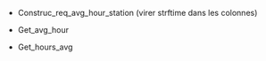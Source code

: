 + Construc_req_avg_hour_station (virer strftime dans les colonnes)

+ Get_avg_hour

+ Get_hours_avg

